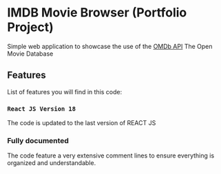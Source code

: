 # IMDB Movie Browser (Portfolio Project)

Simple web application to showcase the use of the [OMDb API](https://facebook.github.io/create-react-app/docs/running-tests) The Open Movie Database

## Features

List of features you will find in this code:

### `React JS Version 18`

The code is updated to the last version of REACT JS

### Fully documented

The code feature a very extensive comment lines to ensure everything is organized and understandable.


